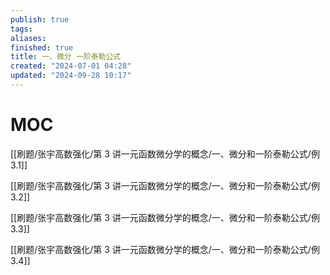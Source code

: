 ```yaml
---
publish: true
tags: 
aliases: 
finished: true
title: 一、微分 一阶泰勒公式
created: "2024-07-01 04:28"
updated: "2024-09-28 10:17"
---
```

# MOC

[[刷题/张宇高数强化/第 3 讲一元函数微分学的概念/一、微分和一阶泰勒公式/例3.1]]

[[刷题/张宇高数强化/第 3 讲一元函数微分学的概念/一、微分和一阶泰勒公式/例3.2]]

[[刷题/张宇高数强化/第 3 讲一元函数微分学的概念/一、微分和一阶泰勒公式/例3.3]]

[[刷题/张宇高数强化/第 3 讲一元函数微分学的概念/一、微分和一阶泰勒公式/例3.4]]
